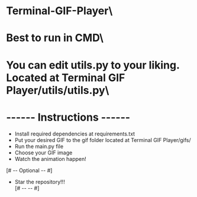 # Terminal-GIF-Player\

# Best to run in CMD\
# You can edit utils.py to your liking. Located at Terminal GIF Player/utils/utils.py\

# ------ Instructions ------ #
* Install required dependencies at requirements.txt<br>
* Put your desired GIF to the gif folder located at Terminal GIF Player/gifs/<br>
* Run the main.py file<br>
* Choose your GIF image<br>
* Watch the animation happen!<br>



[# -- Optional -- #]<br>
* Star the repository!!!<br>
[# --          -- #]<br>
